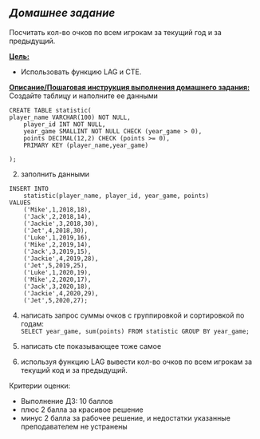 ## *Домашнее задание*  
Посчитать кол-во очков по всем игрокам за текущий год и за предыдущий.

**<u>Цель:</u>**
* Использовать функцию LAG и CTE.


**<u>Описание/Пошаговая инструкция выполнения домашнего задания:</u>**  
Создайте таблицу и наполните ее данными  
```
CREATE TABLE statistic(  
player_name VARCHAR(100) NOT NULL,  
    player_id INT NOT NULL,  
    year_game SMALLINT NOT NULL CHECK (year_game > 0),  
    points DECIMAL(12,2) CHECK (points >= 0),  
    PRIMARY KEY (player_name,year_game)  

);
```
2) заполнить данными
```
INSERT INTO
    statistic(player_name, player_id, year_game, points)
VALUES
    ('Mike',1,2018,18),
    ('Jack',2,2018,14),
    ('Jackie',3,2018,30),
    ('Jet',4,2018,30),
    ('Luke',1,2019,16),
    ('Mike',2,2019,14),
    ('Jack',3,2019,15),
    ('Jackie',4,2019,28),
    ('Jet',5,2019,25),
    ('Luke',1,2020,19),
    ('Mike',2,2020,17),
    ('Jack',3,2020,18),
    ('Jackie',4,2020,29),
    ('Jet',5,2020,27);
```

4) написать запрос суммы очков с группировкой и сортировкой по годам:  
``SELECT year_game, sum(points) FROM statistic GROUP BY year_game;``  

6) написать cte показывающее тоже самое

7) используя функцию LAG вывести кол-во очков по всем игрокам за текущий код и за предыдущий.


Критерии оценки:  
* Выполнение ДЗ: 10 баллов  
* плюс 2 балла за красивое решение  
* минус 2 балла за рабочее решение, и недостатки указанные преподавателем не устранены  


